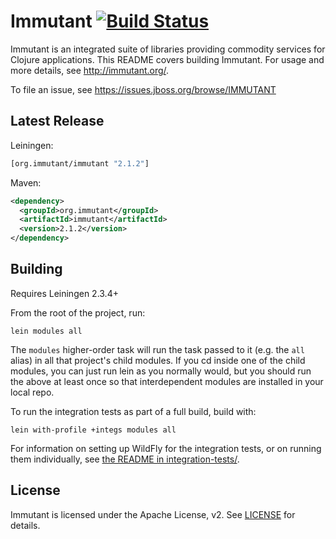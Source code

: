 # Immutant [![Build Status](https://travis-ci.org/immutant/immutant.svg?branch=thedeuce)](https://travis-ci.org/immutant/immutant)

Immutant is an integrated suite of libraries providing commodity
services for Clojure applications. This README covers building
Immutant. For usage and more details, see http://immutant.org/.

To file an issue, see https://issues.jboss.org/browse/IMMUTANT

## Latest Release

Leiningen:

``` clj
[org.immutant/immutant "2.1.2"]
```

Maven:

``` xml
<dependency>
  <groupId>org.immutant</groupId>
  <artifactId>immutant</artifactId>
  <version>2.1.2</version>
</dependency>
```

## Building

Requires Leiningen 2.3.4+

From the root of the project, run:

    lein modules all

The `modules` higher-order task will run the task passed to it (e.g.
the `all` alias) in all that project's child modules. If you cd inside
one of the child modules, you can just run lein as you normally would,
but you should run the above at least once so that interdependent
modules are installed in your local repo.

To run the integration tests as part of a full build, build with:

    lein with-profile +integs modules all

For information on setting up WildFly for the integration tests, or on
running them individually, see
[the README in integration-tests/](integration-tests/README.md).

## License

Immutant is licensed under the Apache License, v2. See
[LICENSE](LICENSE) for details.
